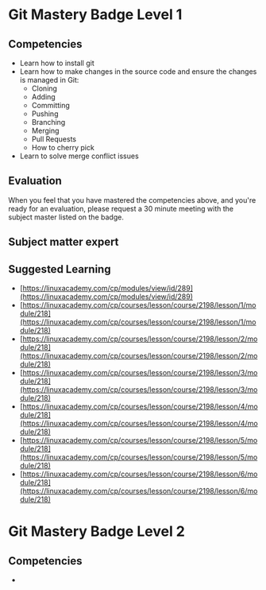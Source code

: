 
# Git Mastery Badge Level 1

## Competencies

- Learn how to install git
- Learn how to make changes in the source code and ensure the changes is managed in Git:
	- Cloning
	- Adding
	- Committing
	- Pushing
	- Branching
	- Merging
	- Pull Requests
	-  How to cherry pick
- Learn to solve merge conflict issues

## Evaluation

When you feel that you have mastered the competencies above, and you're ready for an evaluation, please request a 30 minute meeting with the subject master listed on the badge.

## Subject matter expert

## Suggested Learning

- [https://linuxacademy.com/cp/modules/view/id/289](https://linuxacademy.com/cp/modules/view/id/289)
- [https://linuxacademy.com/cp/courses/lesson/course/2198/lesson/1/module/218](https://linuxacademy.com/cp/courses/lesson/course/2198/lesson/1/module/218)
- [https://linuxacademy.com/cp/courses/lesson/course/2198/lesson/2/module/218](https://linuxacademy.com/cp/courses/lesson/course/2198/lesson/2/module/218)
- [https://linuxacademy.com/cp/courses/lesson/course/2198/lesson/3/module/218](https://linuxacademy.com/cp/courses/lesson/course/2198/lesson/3/module/218)
- [https://linuxacademy.com/cp/courses/lesson/course/2198/lesson/4/module/218](https://linuxacademy.com/cp/courses/lesson/course/2198/lesson/4/module/218)
- [https://linuxacademy.com/cp/courses/lesson/course/2198/lesson/5/module/218](https://linuxacademy.com/cp/courses/lesson/course/2198/lesson/5/module/218)
- [https://linuxacademy.com/cp/courses/lesson/course/2198/lesson/6/module/218](https://linuxacademy.com/cp/courses/lesson/course/2198/lesson/6/module/218)


# Git Mastery Badge Level 2


## Competencies

 -
